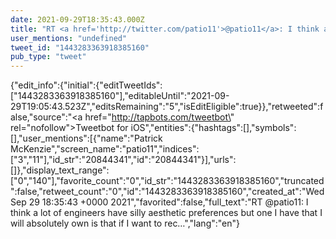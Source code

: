```yaml
---
date: 2021-09-29T18:35:43.000Z
title: "RT <a href='http://twitter.com/patio11'>@patio11</a>: I think a lot of engineers have silly aesthetic preferences but one I have that I will absolutely own is that if I want to rec…″"
user_mentions: "undefined"
tweet_id: "1443283363918385160"
pub_type: "tweet"
---
```

{"edit_info":{"initial":{"editTweetIds":["1443283363918385160"],"editableUntil":"2021-09-29T19:05:43.523Z","editsRemaining":"5","isEditEligible":true}},"retweeted":false,"source":"<a href=\"http://tapbots.com/tweetbot\" rel=\"nofollow\">Tweetbot for iΟS</a>","entities":{"hashtags":[],"symbols":[],"user_mentions":[{"name":"Patrick McKenzie","screen_name":"patio11","indices":["3","11"],"id_str":"20844341","id":"20844341"}],"urls":[]},"display_text_range":["0","140"],"favorite_count":"0","id_str":"1443283363918385160","truncated":false,"retweet_count":"0","id":"1443283363918385160","created_at":"Wed Sep 29 18:35:43 +0000 2021","favorited":false,"full_text":"RT @patio11: I think a lot of engineers have silly aesthetic preferences but one I have that I will absolutely own is that if I want to rec…","lang":"en"}
